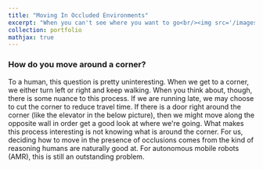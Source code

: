 ```yaml
---
title: "Moving In Occluded Environments"
excerpt: "When you can't see where you want to go<br/><img src='/images/research_pics/2020/occ_env/intro.png'>"
collection: portfolio
mathjax: true
---
```


### How do you move around a corner?

To a human, this question is pretty uninteresting. When we get to a corner, we either turn left or right and keep walking. When you think about, though, there is some nuance to this process. If we are running late, we may choose to cut the corner to reduce travel time. If there is a door right around the corner (like the elevator in the below picture), then we might move along the opposite wall in order get a good look at where we're going. What makes this process interesting is not knowing what is around the corner. For us, deciding how to move in the presence of occlusions comes from the kind of reasoning humans are naturally good at. For autonomous mobile robots (AMR), this is still an outstanding problem.


